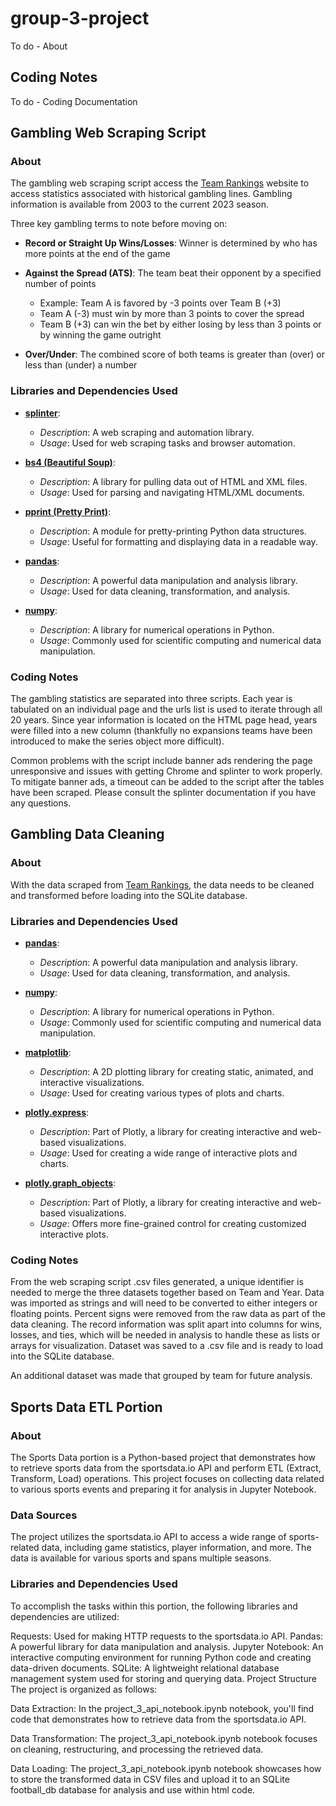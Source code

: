 # group-3-project
To do - About

## Coding Notes

To do - Coding Documentation


## Gambling Web Scraping Script

### About
The gambling web scraping script access the [Team Rankings](https://www.teamrankings.com/) website to access statistics associated with historical gambling lines.  Gambling information is available from 2003 to the current 2023 season.  

Three key gambling terms to note before moving on:
* **Record or Straight Up Wins/Losses**: Winner is determined by who has more points at the end of the game
* **Against the Spread (ATS)**: The team beat their opponent by a specified number of points
  - Example: Team A is favored by -3 points over Team B (+3)
  - Team A (-3) must win by more than 3 points to cover the spread
  - Team B (+3) can win the bet by either losing by less than 3 points or by winning the game outright

* **Over/Under**: The combined score of both teams is greater than (over) or less than (under) a number

### Libraries and Dependencies Used
- **[splinter](https://splinter.readthedocs.io/en/latest/)**:
  - *Description*: A web scraping and automation library.
  - *Usage*: Used for web scraping tasks and browser automation.

- **[bs4 (Beautiful Soup)](https://www.crummy.com/software/BeautifulSoup/bs4/doc/)**:
  - *Description*: A library for pulling data out of HTML and XML files.
  - *Usage*: Used for parsing and navigating HTML/XML documents.

- **[pprint (Pretty Print)](https://docs.python.org/3/library/pprint.html)**:
  - *Description*: A module for pretty-printing Python data structures.
  - *Usage*: Useful for formatting and displaying data in a readable way.

- **[pandas](https://pandas.pydata.org/docs/)**:
  - *Description*: A powerful data manipulation and analysis library.
  - *Usage*: Used for data cleaning, transformation, and analysis.

- **[numpy](https://numpy.org/doc/stable/)**:
  - *Description*: A library for numerical operations in Python.
  - *Usage*: Commonly used for scientific computing and numerical data manipulation.

### Coding Notes
The gambling statistics are separated into three scripts.  Each year is tabulated on an individual page and the urls list is used to iterate through all 20 years.  Since year information is located on the HTML page head, years were filled into a new column (thankfully no expansions teams have been introduced to make the series object more difficult).

Common problems with the script include banner ads rendering the page unresponsive and issues with getting Chrome and splinter to work properly.  To mitigate banner ads, a timeout can be added to the script after the tables have been scraped.  Please consult the splinter documentation if you have any questions.


## Gambling Data Cleaning

### About
With the data scraped from [Team Rankings](https://www.teamrankings.com/), the data needs to be cleaned and transformed before loading into the SQLite database.  

### Libraries and Dependencies Used
- **[pandas](https://pandas.pydata.org/docs/)**:
  - *Description*: A powerful data manipulation and analysis library.
  - *Usage*: Used for data cleaning, transformation, and analysis.

- **[numpy](https://numpy.org/doc/stable/)**:
  - *Description*: A library for numerical operations in Python.
  - *Usage*: Commonly used for scientific computing and numerical data manipulation.

- **[matplotlib](https://matplotlib.org/stable/contents.html)**:
  - *Description*: A 2D plotting library for creating static, animated, and interactive visualizations.
  - *Usage*: Used for creating various types of plots and charts.

- **[plotly.express](https://plotly.com/python/plotly-express/)**:
  - *Description*: Part of Plotly, a library for creating interactive and web-based visualizations.
  - *Usage*: Used for creating a wide range of interactive plots and charts.

- **[plotly.graph_objects](https://plotly.com/python/graph-objects/)**:
  - *Description*: Part of Plotly, a library for creating interactive and web-based visualizations.
  - *Usage*: Offers more fine-grained control for creating customized interactive plots.

### Coding Notes
From the web scraping script .csv files generated, a unique identifier is needed to merge the three datasets together based on Team and Year.  Data was imported as strings and will need to be converted to either integers or floating points.  Percent signs were removed from the raw data as part of the data cleaning.  The record information was split apart into columns for wins, losses, and ties, which will be needed in analysis to handle these as lists or arrays for visualization.  Dataset was saved to a .csv file and is ready to load into the SQLite database.

An additional dataset was made that grouped by team for future analysis.

## Sports Data ETL Portion
### About
The Sports Data portion is a Python-based project that demonstrates how to retrieve sports data from the sportsdata.io API and perform ETL (Extract, Transform, Load) operations. This project focuses on collecting data related to various sports events and preparing it for analysis in Jupyter Notebook.

### Data Sources
The project utilizes the sportsdata.io API to access a wide range of sports-related data, including game statistics, player information, and more. The data is available for various sports and spans multiple seasons.

### Libraries and Dependencies Used
To accomplish the tasks within this portion, the following libraries and dependencies are utilized:

Requests: Used for making HTTP requests to the sportsdata.io API.
Pandas: A powerful library for data manipulation and analysis.
Jupyter Notebook: An interactive computing environment for running Python code and creating data-driven documents.
SQLite: A lightweight relational database management system used for storing and querying data.
Project Structure
The project is organized as follows:

Data Extraction: In the project_3_api_notebook.ipynb notebook, you'll find code that demonstrates how to retrieve data from the sportsdata.io API.

Data Transformation: The project_3_api_notebook.ipynb notebook focuses on cleaning, restructuring, and processing the retrieved data.

Data Loading: The project_3_api_notebook.ipynb notebook showcases how to store the transformed data in CSV files and upload it to an SQLite football_db database for analysis and use within html code.

